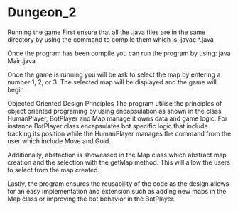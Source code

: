 # Dungeon_2
Running the game 
First ensure that all the .java files are in the same directory by using the command to compile them which is: javac *.java

Once the program has been compile you can run the program by using: java Main.java

Once the game is running you will be ask to select the map by entering a number 1, 2, or 3. The selected map will be displayed and the game will begin 


Objected Oriented Design Principles
The program utilise the principles of object oriented programing by using encapsulation as shown in the class HumanPlayer, BotPlayer and Map manage it owns data and game logic. For instance BotPlayer class encapsulates bot specific logic that include tracking its position while the HumanPlayer manages the command from the user which include Move and Gold. 

Additionally, abstaction is showcased in the Map class which abstract map creation and the selection with the getMap method. This will allow the users to select from the map created.

 Lastly, the program ensures the reusability of the code as the design allows for an easy implementation and extension such as adding new maps in the Map class or improving the bot behavior in the BotPlayer. 